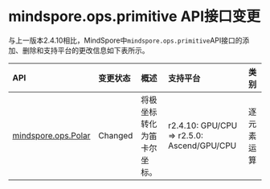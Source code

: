 # mindspore.ops.primitive API接口变更

与上一版本2.4.10相比，MindSpore中`mindspore.ops.primitive`API接口的添加、删除和支持平台的更改信息如下表所示。

|API|变更状态|概述|支持平台|类别
|:----|:----|:----|:----|:----
[mindspore.ops.Polar](https://mindspore.cn/docs/zh-CN/r2.5.0/api_python/ops/mindspore.ops.Polar.html#mindspore.ops.Polar)|Changed|将极坐标转化为笛卡尔坐标。|r2.4.10: GPU/CPU => r2.5.0: Ascend/GPU/CPU|逐元素运算
